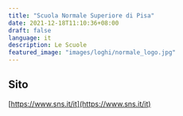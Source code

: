 ```yaml
---
title: "Scuola Normale Superiore di Pisa"
date: 2021-12-18T11:10:36+08:00
draft: false
language: it
description: Le Scuole
featured_image: "images/loghi/normale_logo.jpg"
---
```


## Sito

[https://www.sns.it/it](https://www.sns.it/it)